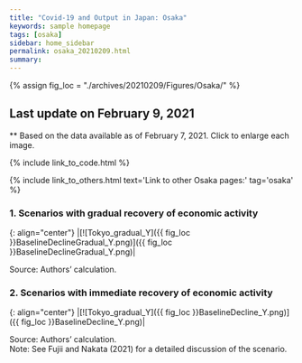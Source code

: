 ```yaml
---
title: "Covid-19 and Output in Japan: Osaka"
keywords: sample homepage
tags: [osaka]
sidebar: home_sidebar
permalink: osaka_20210209.html
summary:
---
```


{% assign fig_loc = "./archives/20210209/Figures/Osaka/" %}

## Last update on February 9, 2021
** Based on the data available as of February 7, 2021. Click to enlarge each image.

{% include link_to_code.html %}

{% include link_to_others.html text='Link to other Osaka pages:' tag='osaka' %}

### 1. Scenarios with gradual recovery of economic activity

{: align="center"}
|[![Tokyo_gradual_Y]({{ fig_loc }}BaselineDeclineGradual_Y.png)]({{ fig_loc }}BaselineDeclineGradual_Y.png)|

Source: Authors’ calculation.<br>
<!--<br>
Note:	See Fujii and Nakata (2021) for a detailed discussion of the scenario.
-->

### 2. Scenarios with immediate recovery of economic activity

{: align="center"}
|[![Tokyo_gradual_Y]({{ fig_loc }}BaselineDecline_Y.png)]({{ fig_loc }}BaselineDecline_Y.png)|

Source: Authors’ calculation.<br>
Note:	See Fujii and Nakata (2021) for a detailed discussion of the scenario.
